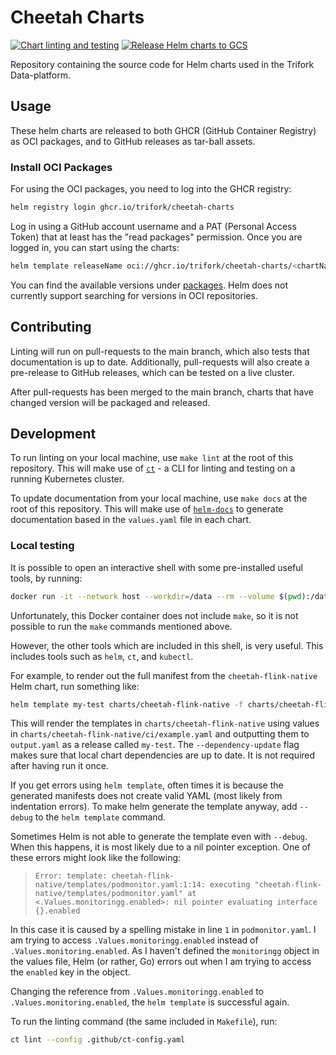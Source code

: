 # Cheetah Charts

[![Chart linting and testing](https://github.com/trifork/cheetah-charts/actions/workflows/helm-lint.yaml/badge.svg)](https://github.com/trifork/cheetah-charts/actions/workflows/helm-lint.yaml)
[![Release Helm charts to GCS](https://github.com/trifork/cheetah-charts/actions/workflows/helm-release.yaml/badge.svg)](https://github.com/trifork/cheetah-charts/actions/workflows/helm-release.yaml)

Repository containing the source code for Helm charts used in the Trifork Data-platform.

## Usage

These helm charts are released to both GHCR (GitHub Container Registry) as OCI packages, and to GitHub releases as tar-ball assets.

### Install OCI Packages

For using the OCI packages, you need to log into the GHCR registry:

```bash
helm registry login ghcr.io/trifork/cheetah-charts
```

Log in using a GitHub account username and a PAT (Personal Access Token) that at least has the "read packages" permission.
Once you are logged in, you can start using the charts:

```bash
helm template releaseName oci://ghcr.io/trifork/cheetah-charts/<chartName> [--version x.x.x]
```

You can find the available versions under [packages](https://github.com/orgs/trifork/packages?repo_name=cheetah-charts).
Helm does not currently support searching for versions in OCI repositories.

<!-- TODO 
### Install from GitHub releases 
Requires a hosted index.yaml which points to the releases
-->

## Contributing

Linting will run on pull-requests to the main branch, which also tests that documentation is up to date.
Additionally, pull-requests will also create a pre-release to GitHub releases, which can be tested on a live cluster.

After pull-requests has been merged to the main branch, charts that have changed version will be packaged and released.

## Development

To run linting on your local machine, use `make lint` at the root of this repository.
This will make use of [`ct`](https://github.com/helm/chart-testing) - a CLI for linting and testing on a running Kubernetes cluster.

To update documentation from your local machine, use `make docs` at the root of this repository.
This will make use of [`helm-docs`](https://github.com/norwoodj/helm-docs) to generate documentation based in the `values.yaml` file in each chart.

### Local testing

It is possible to open an interactive shell with some pre-installed useful tools, by running:

```bash
docker run -it --network host --workdir=/data --rm --volume $(pwd):/data quay.io/helmpack/chart-testing:v3.5.0
```

Unfortunately, this Docker container does not include `make`, so it is not possible to run the `make` commands mentioned above.

However, the other tools which are included in this shell, is very useful.
This includes tools such as `helm`, `ct`, and `kubectl`.

For example, to render out the full manifest from the `cheetah-flink-native` Helm chart, run something like:

```bash
helm template my-test charts/cheetah-flink-native -f charts/cheetah-flink-native/ci/example.yaml --dependency-update > output.yaml
```

This will render the templates in `charts/cheetah-flink-native` using values in `charts/cheetah-flink-native/ci/example.yaml` and outputting them to `output.yaml` as a release called `my-test`.
The `--dependency-update` flag makes sure that local chart dependencies are up to date.
It is not required after having run it once.

If you get errors using `helm template`, often times it is because the generated manifests does not create valid YAML (most likely from indentation errors).
To make helm generate the template anyway, add `--debug` to the `helm template` command.

Sometimes Helm is not able to generate the template even with `--debug`.
When this happens, it is most likely due to a nil pointer exception.
One of these errors might look like the following:

> `Error: template: cheetah-flink-native/templates/podmonitor.yaml:1:14: executing "cheetah-flink-native/templates/podmonitor.yaml" at <.Values.monitoringg.enabled>: nil pointer evaluating interface {}.enabled`

In this case it is caused by a spelling mistake in line `1` in `podmonitor.yaml`.
I am trying to access `.Values.monitoringg.enabled` instead of `.Values.monitoring.enabled`.
As I haven't defined the `monitoringg` object in the values file, Helm (or rather, Go) errors out when I am trying to access the `enabled` key in the object.

Changing the reference from `.Values.monitoringg.enabled` to `.Values.monitoring.enabled`, the `helm template` is successful again.

To run the linting command (the same included in `Makefile`), run:

```bash
ct lint --config .github/ct-config.yaml
```
